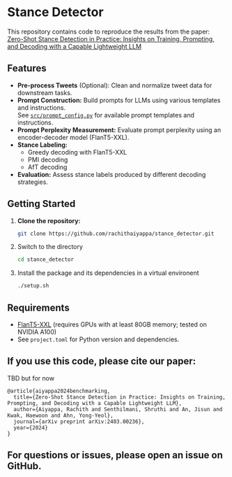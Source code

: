 # Stance Detector

This repository contains code to reproduce the results from the paper:  
[Zero-Shot Stance Detection in Practice: Insights on Training, Prompting, and Decoding with a Capable Lightweight LLM](https://arxiv.org/abs/2403.00236)

## Features

- **Pre-process Tweets** (Optional):  Clean and normalize tweet data for downstream tasks.
- **Prompt Construction:** Build prompts for LLMs using various templates and instructions.  
  See [`src/prompt_config.py`](src/prompt_config.py) for available prompt templates and instructions.
- **Prompt Perplexity Measurement:** Evaluate prompt perplexity using an encoder-decoder model (FlanT5-XXL).
- **Stance Labeling:**
  - Greedy decoding with FlanT5-XXL
  - PMI decoding
  - AfT decoding
- **Evaluation:** Assess stance labels produced by different decoding strategies.

## Getting Started

1. **Clone the repository:**
   ```sh
   git clone https://github.com/rachithaiyappa/stance_detector.git
    ```

2. Switch to the directory 
    ```sh
    cd stance_detector
    ```

3. Install the package and its dependencies in a virtual environent
    ```sh
    ./setup.sh
    ```

## Requirements
- [FlanT5-XXL](https://huggingface.co/google/flan-t5-xxl) (requires GPUs with at least 80GB memory; tested on NVIDIA A100)  
- See `project.toml` for Python version and dependencies.


## If you use this code, please cite our paper:
TBD but for now 

```
@article{aiyappa2024benchmarking,
  title={Zero-Shot Stance Detection in Practice: Insights on Training, Prompting, and Decoding with a Capable Lightweight LLM},
  author={Aiyappa, Rachith and Senthilmani, Shruthi and An, Jisun and Kwak, Haewoon and Ahn, Yong-Yeol},
  journal={arXiv preprint arXiv:2403.00236},
  year={2024}
}
```


## For questions or issues, please open an issue on GitHub.